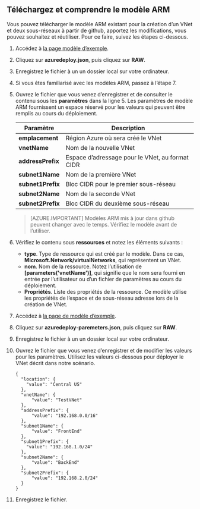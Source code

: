 ## <a name="download-and-understand-the-arm-template"></a>Téléchargez et comprendre le modèle ARM

Vous pouvez télécharger le modèle ARM existant pour la création d’un VNet et deux sous-réseaux à partir de github, apportez les modifications, vous pouvez souhaitez et réutiliser. Pour ce faire, suivez les étapes ci-dessous.

1. Accédez à [la page modèle d’exemple](https://github.com/Azure/azure-quickstart-templates/tree/master/101-vnet-two-subnets).
2. Cliquez sur **azuredeploy.json**, puis cliquez sur **RAW**.
3. Enregistrez le fichier à un un dossier local sur votre ordinateur.
4. Si vous êtes familiarisé avec les modèles ARM, passez à l’étape 7.
5. Ouvrez le fichier que vous venez d’enregistrer et de consulter le contenu sous les **paramètres** dans la ligne 5. Les paramètres de modèle ARM fournissent un espace réservé pour les valeurs qui peuvent être remplis au cours du déploiement.

    | Paramètre | Description |
    |---|---|
    | **emplacement** | Région Azure où sera créé le VNet |
    | **vnetName** | Nom de la nouvelle VNet |
    | **addressPrefix** | Espace d’adressage pour le VNet, au format CIDR |
    | **subnet1Name** | Nom de la première VNet |
    | **subnet1Prefix** | Bloc CIDR pour le premier sous-réseau |
    | **subnet2Name** | Nom de la seconde VNet |
    | **subnet2Prefix** | Bloc CIDR du deuxième sous-réseau |

    >[AZURE.IMPORTANT] Modèles ARM mis à jour dans github peuvent changer avec le temps. Vérifiez le modèle avant de l’utiliser.
    
6. Vérifiez le contenu sous **ressources** et notez les éléments suivants :

    - **type**. Type de ressource qui est créé par le modèle. Dans ce cas, **Microsoft.Network/virtualNetworks**, qui représentent un VNet.
    - **nom**. Nom de la ressource. Notez l’utilisation de **[parameters('vnetName')]**, qui signifie que le nom sera fourni en entrée par l’utilisateur ou d’un fichier de paramètres au cours du déploiement.
    - **Propriétés**. Liste des propriétés de la ressource. Ce modèle utilise les propriétés de l’espace et de sous-réseau adresse lors de la création de VNet.

7. Accédez à [la page de modèle d’exemple](https://github.com/Azure/azure-quickstart-templates/tree/master/101-vnet-two-subnets).
8. Cliquez sur **azuredeploy-paremeters.json**, puis cliquez sur **RAW**.
9. Enregistrez le fichier à un un dossier local sur votre ordinateur.
10. Ouvrez le fichier que vous venez d’enregistrer et de modifier les valeurs pour les paramètres. Utilisez les valeurs ci-dessous pour déployer le VNet décrit dans notre scénario.

        {
          "location": {
            "value": "Central US"
          },
          "vnetName": {
              "value": "TestVNet"
          },
          "addressPrefix": {
              "value": "192.168.0.0/16"
          },
          "subnet1Name": {
              "value": "FrontEnd"
          },
          "subnet1Prefix": {
            "value": "192.168.1.0/24"
          },
          "subnet2Name": {
              "value": "BackEnd"
          },
          "subnet2Prefix": {
              "value": "192.168.2.0/24"
          }
        }

11. Enregistrez le fichier.
  
